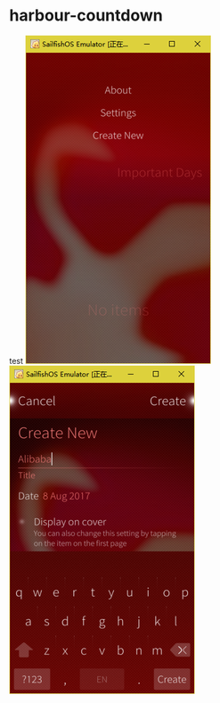 # harbour-countdown
test
![image](https://github.com/fishegg/harbour-countdown/blob/master/%E6%8D%95%E8%8E%B7.PNG)
![image](https://github.com/fishegg/harbour-countdown/blob/master/%E6%8D%95%E8%8E%B71.PNG)
